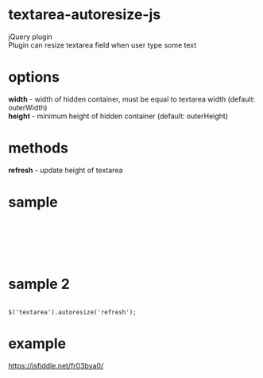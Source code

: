 # textarea-autoresize-js
jQuery plugin <br/>
Plugin can resize textarea field when user type some text <br/>

# options
<strong>width</strong> - width of hidden container, must be equal to textarea width (default: outerWidth) <br/>
<strong>height</strong> - minimum height of hidden container (default: outerHeight)

# methods
<strong>refresh</strong> - update height of textarea

# sample
<code>
<script type="text/javascript" src="/path/to/textarea-autoresize-js.js"></script>
</code>
<br/>
<code>
<script type="text/javascript">
  $('textarea').autoresize({
    width: 400,
    height: 200
  });
</script>
</code>

# sample 2
<code>
$('textarea').autoresize('refresh');
</code>

# example
https://jsfiddle.net/fr03bya0/
